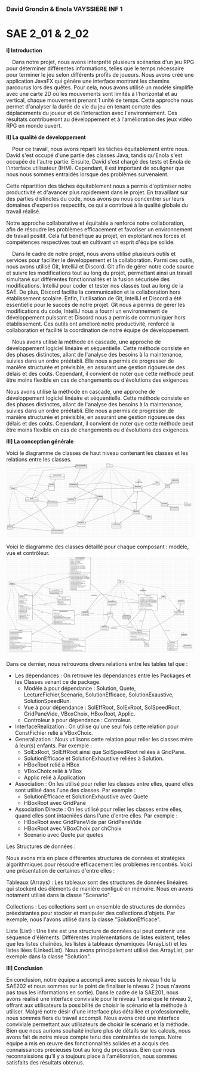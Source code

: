### David Grondin & Enola VAYSSIERE INF 1 

# SAE 2_01 & 2_02



**I] Introduction**

&nbsp;&nbsp;&nbsp;
Dans notre projet, nous avons interprété plusieurs scénarios d'un jeu RPG pour déterminer différentes informations, telles que le temps nécessaire pour terminer le jeu selon différents profils de joueurs. Nous avons créé une application JavaFX qui génère une interface montrant les chemins parcourus lors des quêtes. Pour cela, nous avons utilisé un modèle simplifié avec une carte 2D où les mouvements sont limités à l'horizontal et au vertical, chaque mouvement prenant 1 unité de temps. Cette approche nous permet d'analyser la durée de vie du jeu en tenant compte des déplacements du joueur et de l'interaction avec l'environnement. Ces résultats contribueront au développement et à l'amélioration des jeux vidéo RPG en monde ouvert.


**II] La qualité de développement**

&nbsp;&nbsp;&nbsp;
Pour ce travail, nous avons réparti les tâches équitablement entre nous. David s'est occupé d'une partie des classes Java, tandis qu'Enola s'est occupée de l'autre partie. Ensuite, David s'est chargé des tests et Enola de l'interface utilisateur (IHM). Cependant, il est important de souligner que nous nous sommes entraidés lorsque des problèmes survenaient.

Cette répartition des tâches équitablement nous a permis d'optimiser notre productivité et d'avancer plus rapidement dans le projet. En travaillant sur des parties distinctes du code, nous avons pu nous concentrer sur leurs domaines d'expertise respectifs, ce qui a contribué à la qualité globale du travail réalisé.

Notre approche collaborative et équitable a renforcé notre collaboration, afin de résoudre les problèmes efficacement et favoriser un environnement de travail positif. Cela fut bénéfique au projet, en exploitant nos forces et compétences respectives tout en cultivant un esprit d'équipe solide.

&nbsp;&nbsp;&nbsp;
Dans le cadre de notre projet, nous avons utilisé plusieurs outils et services pour faciliter le développement et la collaboration. Parmi ces outils, nous avons utilisé Git, IntelliJ et Discord.
Git afin de gérer notre code source et suivre les modifications tout au long du projet, permettant ainsi un travail simultané sur différentes fonctionnalités et la fusion sécurisée des modifications.
IntelliJ pour coder et tester nos classes tout au long de la SAE.
De plus, Discord facilite la communication et la collaboration hors établissement scolaire. 
Enfin, l'utilisation de Git, IntelliJ et Discord a été essentielle pour le succès de notre projet. Git nous a permis de gérer les modifications du code, IntelliJ nous a fourni un environnement de développement puissant et Discord nous a permis de communiquer hors établissement. Ces outils ont amélioré notre productivité, renforcé la collaboration et facilité la coordination de notre équipe de développement.

&nbsp;&nbsp;&nbsp;
Nous avons utilisé la méthode en cascade, une approche de développement logiciel linéaire et séquentielle. Cette méthode consiste en des phases distinctes, allant de l'analyse des besoins à la maintenance, suivies dans un ordre préétabli. Elle nous a permis de progresser de manière structurée et prévisible, en assurant une gestion rigoureuse des délais et des coûts. Cependant, il convient de noter que cette méthode peut être moins flexible en cas de changements ou d'évolutions des exigences.

Nous avons utilisé la méthode en cascade, une approche de développement logiciel linéaire et séquentielle. Cette méthode consiste en des phases distinctes, allant de l'analyse des besoins à la maintenance, suivies dans un ordre préétabli. Elle nous a permis de progresser de manière structurée et prévisible, en assurant une gestion rigoureuse des délais et des coûts. Cependant, il convient de noter que cette méthode peut être moins flexible en cas de changements ou d'évolutions des exigences.

**III]  La conception générale**

Voici le diagramme de classes de haut niveau contenant les classes et les relations entre les classes. 
![](UML1.jpg "Le diagramme de classes de haut niveau")


Voici le diagramme des classes détaillé pour chaque composant : modèle, vue et contrôleur.
![](UML2.jpg "Le diagramme des classes détaillé")

Dans ce dernier, nous retrouvons divers relations entre les tables tel que : 

* Les dépendances : On retrouve les dépendances entre les Packages et les Classes venant ce de package. 
  * Modèle à pour dépendance : Solution, Quete, LectureFichier,Scenario, SolutionEfficace, SolutionExaustive, SolutionSpeedRun. 
  * Vue à pour dépendance : SolEffRoot, SolExRoot, SolSpeedRoot, GridPaneVide, VBoxChoix, HBoxRoot, Applic. 
  * Controleur à pour dépendance : Controleur.
* InterfaceRealization : On utilise qu'une seul fois cette relation pour ConstFichier relié à VBoxChoix.
* Generalization : Nous utilisons cette relation pour relier les classes mère à leur(s) enfants. Par exemple : 
   * SolExRoot, SolEffRoot ainsi que SolSpeedRoot reliées à GridPane.
   * SolutionEfficace et SolutionExhaustive reliées à Solution.
   * HBoxRoot relié à HBox 
   * VBoxChoix relié à VBox
   * Applic relié à Application
* Association : On les utilisé pour relier les classes entre elles, quand elles sont utilisé dans l'une des classes. Par exemple : 
   * SolutionEfficace et SolutionExhaustive avec Quete
   * HBoxRoot avec GridPane
* Association Directe : On les utilisé pour relier les classes entre elles, quand elles sont intacniées dans l'une d'entre elles. Par exemple : 
   * HBoxRoot avec GridPaneVide par GridPaneVide
   * HBoxRoot avec VBoxChoix par chChoix
   * Scenario avec Quete par quetes


Les Structures de données :

Nous avons mis en place différentes structures de données et stratégies algorithmiques pour résoudre efficacement les problèmes rencontrés. Voici une présentation de certaines d'entre elles :

Tableaux (Arrays) : Les tableaux sont des structures de données linéaires qui stockent des éléments de manière contiguë en mémoire. Nous en avons notament utilisé dans la classe "Scenario". 

Collections : Les collections sont un ensemble de structures de données préexistantes pour stocker et manipuler des collections d'objets. Par exemple, nous l'avons utilisé dans la classe "SolutionEfficace".

Liste (List) : Une liste est une structure de données qui peut contenir une séquence d'éléments. Différentes implémentations de listes existent, telles que les listes chaînées, les listes à tableaux dynamiques (ArrayList) et les listes liées (LinkedList). Nous avons principalement utilisé des ArrayList, par exemple dans la classe "Solution".

**III]  Conclusion**

En conclusion, notre équipe a accompli avec succès le niveau 1 de la SAE202 et nous sommes sur le point de finaliser le niveau 2 (nous n'avons pas tous les informations en sortie). Dans le cadre de la SAE201, nous avons réalisé une interface conviviale pour le niveau 1 ainsi que le niveau 2, offrant aux utilisateurs la possibilité de choisir le scénario et la méthode à utiliser. 
Malgré notre désir d'une interface plus détaillée et professionnelle, nous sommes fiers du travail accompli. Nous avons créé une interface conviviale permettant aux utilisateurs de choisir le scénario et la méthode. Bien que nous aurions souhaité inclure plus de détails sur les calculs, nous avons fait de notre mieux compte tenu des contraintes de temps. Notre équipe a mis en œuvre des fonctionnalités solides et a acquis des connaissances précieuses tout au long du processus. Bien que nous reconnaissions qu'il y a toujours place à l'amélioration, nous sommes satisfaits des résultats obtenus.
